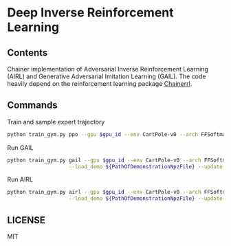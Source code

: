 # Deep Inverse Reinforcement Learning

## Contents

Chainer implementation of Adversarial Inverse Reinforcement Learning (AIRL) and Generative Adversarial Imitation Learning (GAIL). 
The code heavily depend on the reinforcement learning package [Chainerrl](https://github.com/chainer/chainerrl).

## Commands

Train and sample expert trajectory
```bash
python train_gym.py ppo --gpu $gpu_id --env CartPole-v0 --arch FFSoftmax --steps 50000 
```

Run GAIL
```bash
python train_gym.py gail --gpu $gpu_id --env CartPole-v0 --arch FFSoftmax --steps 100000 \
                    --load_demo ${PathOfDemonstrationNpzFile} --update-interval 128 --entropy-coef 0.01
```

Run AIRL
```bash
python train_gym.py airl --gpu $gpu_id --env CartPole-v0 --arch FFSoftmax --steps 100000 \
                    --load_demo ${PathOfDemonstrationNpzFile} --update-interval 128 --entropy-coef 0.01
```

## LICENSE
MIT
